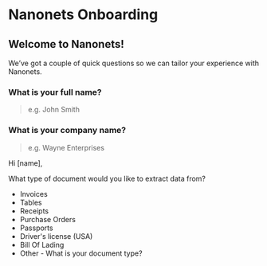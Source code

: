 # Nanonets Onboarding

## Welcome to Nanonets!

We’ve got a couple of quick questions so we can tailor your experience with Nanonets.

### What is your full name?

> e.g. John Smith

### What is your company name?

> e.g. Wayne Enterprises

Hi [name],

What type of document would you like to extract data from?

- Invoices
- Tables
- Receipts
- Purchase Orders
- Passports
- Driver's license (USA)
- Bill Of Lading
- Other - What is your document type?
